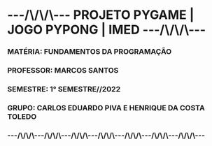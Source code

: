 <h1> ---/\/\/\--- PROJETO PYGAME | JOGO PYPONG | IMED ---/\/\/\--- </h1>
<h3> MATÉRIA: FUNDAMENTOS DA PROGRAMAÇÃO </h3>
<h3> PROFESSOR: MARCOS SANTOS </h3>
<h3> SEMESTRE: 1° SEMESTRE//2022 </h3>
<h3> GRUPO: CARLOS EDUARDO PIVA E HENRIQUE DA COSTA TOLEDO </h3>
<h3> ---/\/\/\---/\/\/\---/\/\/\---/\/\/\---/\/\/\---/\/\/\---/\/\/\--- </h3>
